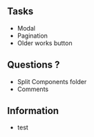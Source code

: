 ## Tasks
- Modal
- Pagination
- Older works button

## Questions ?
- Split Components folder
- Comments

## Information 
- test